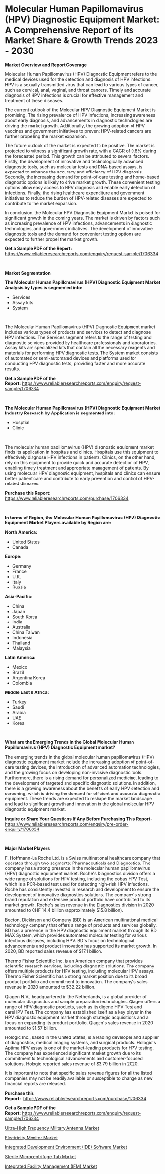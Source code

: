 <p><h1>Molecular Human Papillomavirus (HPV) Diagnostic Equipment Market: A Comprehensive Report of its Market Share & Growth Trends 2023 - 2030</h1></p><p><strong>Market Overview and Report Coverage</strong></p>
<p><p>Molecular Human Papillomavirus (HPV) Diagnostic Equipment refers to the medical devices used for the detection and diagnosis of HPV infections. HPV is a sexually transmitted virus that can lead to various types of cancer, such as cervical, anal, vaginal, and throat cancers. Timely and accurate diagnosis of HPV infections is crucial for effective management and treatment of these diseases.</p><p>The current outlook of the Molecular HPV Diagnostic Equipment Market is promising. The rising prevalence of HPV infections, increasing awareness about early diagnosis, and advancements in diagnostic technologies are driving the market growth. Additionally, the growing adoption of HPV vaccines and government initiatives to prevent HPV-related cancers are further propelling the market expansion.</p><p>The future outlook of the market is expected to be positive. The market is projected to witness a significant growth rate, with a CAGR of 9.8% during the forecasted period. This growth can be attributed to several factors. Firstly, the development of innovative and technologically advanced diagnostic tools, such as molecular tests and DNA-based assays, is expected to enhance the accuracy and efficiency of HPV diagnosis. Secondly, the increasing demand for point-of-care testing and home-based diagnostic options is likely to drive market growth. These convenient testing options allow easy access to HPV diagnosis and enable early detection of infections. Finally, the rising healthcare expenditure and government initiatives to reduce the burden of HPV-related diseases are expected to contribute to the market expansion.</p><p>In conclusion, the Molecular HPV Diagnostic Equipment Market is poised for significant growth in the coming years. The market is driven by factors such as increasing prevalence of HPV infections, advancements in diagnostic technologies, and government initiatives. The development of innovative diagnostic tools and the demand for convenient testing options are expected to further propel the market growth.</p></p>
<p><strong>Get a Sample PDF of the Report:</strong> <a href="https://www.reliableresearchreports.com/enquiry/request-sample/1706334">https://www.reliableresearchreports.com/enquiry/request-sample/1706334</a></p>
<p>&nbsp;</p>
<p><strong>Market Segmentation</strong></p>
<p><strong>The Molecular Human Papillomavirus (HPV) Diagnostic Equipment Market Analysis by types is segmented into:</strong></p>
<p><ul><li>Services</li><li>Assay kits</li><li>System</li></ul></p>
<p>&nbsp;</p>
<p><p>The Molecular Human Papillomavirus (HPV) Diagnostic Equipment market includes various types of products and services to detect and diagnose HPV infections. The Services segment refers to the range of testing and diagnostic services provided by healthcare professionals and laboratories. Assay kits are specialized kits that contain all the necessary reagents and materials for performing HPV diagnostic tests. The System market consists of automated or semi-automated devices and platforms used for conducting HPV diagnostic tests, providing faster and more accurate results.</p></p>
<p><strong>Get a Sample PDF of the Report:</strong>&nbsp;<a href="https://www.reliableresearchreports.com/enquiry/request-sample/1706334">https://www.reliableresearchreports.com/enquiry/request-sample/1706334</a></p>
<p>&nbsp;</p>
<p><strong>The Molecular Human Papillomavirus (HPV) Diagnostic Equipment Market Industry Research by Application is segmented into:</strong></p>
<p><ul><li>Hosptial</li><li>Clinic</li></ul></p>
<p>&nbsp;</p>
<p><p>The molecular human papillomavirus (HPV) diagnostic equipment market finds its application in hospitals and clinics. Hospitals use this equipment to effectively diagnose HPV infections in patients. Clinics, on the other hand, rely on this equipment to provide quick and accurate detection of HPV, enabling timely treatment and appropriate management of patients. By using molecular HPV diagnostic equipment, hospitals and clinics can ensure better patient care and contribute to early prevention and control of HPV-related diseases.</p></p>
<p><strong>Purchase this Report:</strong>&nbsp; <a href="https://www.reliableresearchreports.com/purchase/1706334">https://www.reliableresearchreports.com/purchase/1706334</a></p>
<p>&nbsp;</p>
<p><strong>In terms of Region, the Molecular Human Papillomavirus (HPV) Diagnostic Equipment Market Players available by Region are:</strong></p>
<p>
    <p> <strong> North America: </strong>
        <ul>
            <li>United States</li>
            <li>Canada</li>
        </ul>
        </p> 
    <p> <strong> Europe: </strong>
        <ul>
            <li>Germany</li>
            <li>France</li>
            <li>U.K.</li>
            <li>Italy</li>
            <li>Russia</li>
        </ul>
        </p> 
    <p> <strong> Asia-Pacific: </strong>
        <ul>
            <li>China</li>
            <li>Japan</li>
            <li>South Korea</li>
            <li>India</li>
            <li>Australia</li>
            <li>China Taiwan</li>
            <li>Indonesia</li>
            <li>Thailand</li>
            <li>Malaysia</li>
        </ul>
        </p> 
    <p> <strong> Latin America: </strong>
        <ul>
            <li>Mexico</li>
            <li>Brazil</li>
            <li>Argentina Korea</li>
            <li>Colombia</li>
        </ul>
        </p> 
    <p> <strong> Middle East & Africa: </strong>
        <ul>
            <li>Turkey</li>
            <li>Saudi</li>
            <li>Arabia</li>
            <li>UAE</li>
            <li>Korea</li>
        </ul>
    </p>
    </p>
<p>&nbsp;</p>
<p><strong>What are the Emerging Trends in the Global Molecular Human Papillomavirus (HPV) Diagnostic Equipment market?</strong></p>
<p><p>The emerging trends in the global molecular human papillomavirus (HPV) diagnostic equipment market include the increasing adoption of point-of-care testing devices, the introduction of advanced automation technologies, and the growing focus on developing non-invasive diagnostic tools. Furthermore, there is a rising demand for personalized medicine, leading to the development of targeted and specific diagnostic solutions. In addition, there is a growing awareness about the benefits of early HPV detection and screening, which is driving the demand for efficient and accurate diagnostic equipment. These trends are expected to reshape the market landscape and lead to significant growth and innovation in the global molecular HPV diagnostic equipment market.</p></p>
<p><strong>Inquire or Share Your Questions If Any Before Purchasing This Report</strong>- <a href="https://www.reliableresearchreports.com/enquiry/pre-order-enquiry/1706334">https://www.reliableresearchreports.com/enquiry/pre-order-enquiry/1706334</a></p>
<p>&nbsp;</p>
<p><strong>Major Market Players</strong></p>
<p><p>F. Hoffmann-La Roche Ltd. is a Swiss multinational healthcare company that operates through two segments: Pharmaceuticals and Diagnostics. The company has a strong presence in the molecular human papillomavirus (HPV) diagnostic equipment market. Roche's Diagnostics division offers a wide range of solutions for HPV testing, including the cobas HPV Test, which is a PCR-based test used for detecting high-risk HPV infections. Roche has consistently invested in research and development to ensure the development of innovative diagnostics solutions. The company's strong brand reputation and extensive product portfolio have contributed to its market growth. Roche's sales revenue in the Diagnostics division in 2020 amounted to CHF 14.4 billion (approximately $15.8 billion).</p><p>Becton, Dickinson and Company (BD) is an American multinational medical technology company that offers a range of products and services globally. BD has a presence in the HPV diagnostic equipment market through its BD MAX System, which provides automated molecular testing for various infectious diseases, including HPV. BD's focus on technological advancements and product innovation has supported its market growth. In 2020, BD reported sales revenue of $17.1 billion.</p><p>Thermo Fisher Scientific Inc. is an American company that provides scientific research services, including diagnostic solutions. The company offers multiple products for HPV testing, including molecular HPV assays. Thermo Fisher Scientific has a strong market position due to its broad product portfolio and commitment to innovation. The company's sales revenue in 2020 amounted to $32.22 billion.</p><p>Qiagen N.V., headquartered in the Netherlands, is a global provider of molecular diagnostics and sample preparation technologies. Qiagen offers a range of HPV diagnostic products, such as its digene HPV Test and careHPV Test. The company has established itself as a key player in the HPV diagnostic equipment market through strategic acquisitions and a focus on expanding its product portfolio. Qiagen's sales revenue in 2020 amounted to $1.57 billion.</p><p>Hologic Inc., based in the United States, is a leading developer and supplier of diagnostics, medical imaging systems, and surgical products. Hologic's Aptima HPV assay is one of the market-leading products for HPV testing. The company has experienced significant market growth due to its commitment to technological advancements and customer-focused solutions. Hologic reported sales revenue of $3.79 billion in 2020.</p><p>It is important to note that specific sales revenue figures for all the listed companies may not be readily available or susceptible to change as new financial reports are released.</p></p>
<p><strong>Purchase this Report:</strong>&nbsp;&nbsp;<a href="https://www.reliableresearchreports.com/purchase/1706334">https://www.reliableresearchreports.com/purchase/1706334</a></p>
<p></p>
<p><strong>Get a Sample PDF of the Report:</strong>&nbsp;<a href="https://www.reliableresearchreports.com/enquiry/request-sample/1706334">https://www.reliableresearchreports.com/enquiry/request-sample/1706334</a></p>
<p><p><a href="https://www.linkedin.com/pulse/ultra-high-frequency-military-antenna-market-research-report-5jsbc/">Ultra-High Frequency Military Antenna Market</a></p><p><a href="https://github.com/sheetalreportprime/Market-Research-Report-List-1/blob/main/electricity-monitor-market.md">Electricity Monitor Market</a></p><p><a href="https://medium.com/@rombilly2345/integrated-development-environment-ide-software-market-analysis-and-sze-forecasted-for-period-cf763263081f">Integrated Development Environment (IDE) Software Market</a></p><p><a href="https://www.linkedin.com/pulse/sterile-microcentrifuge-tub-market-research-report-provides-mfzie/">Sterile Microcentrifuge Tub Market</a></p><p><a href="https://medium.com/@peatebilly85475/integrated-facility-management-ifm-market-exploring-market-share-market-trends-and-future-d4f918dac14c">Integrated Facility Management (IFM) Market</a></p></p>